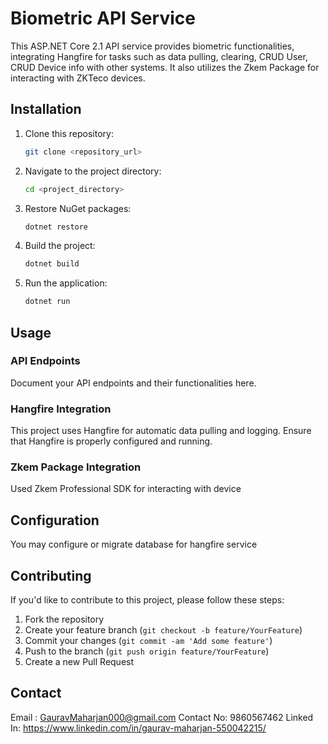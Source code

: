 # Biometric API Service

This ASP.NET Core 2.1 API service provides biometric functionalities, integrating Hangfire for tasks such as data pulling, clearing, CRUD User, CRUD Device info with other systems. It also utilizes the Zkem Package for interacting with ZKTeco devices.

## Installation

1. Clone this repository:

    ```bash
    git clone <repository_url>
    ```

2. Navigate to the project directory:

    ```bash
    cd <project_directory>
    ```

3. Restore NuGet packages:

    ```bash
    dotnet restore
    ```

4. Build the project:

    ```bash
    dotnet build
    ```

5. Run the application:

    ```bash
    dotnet run
    ```

## Usage

### API Endpoints

Document your API endpoints and their functionalities here.

### Hangfire Integration

This project uses Hangfire for automatic data pulling and logging. Ensure that Hangfire is properly configured and running.

### Zkem Package Integration

Used Zkem Professional SDK  for interacting with device

## Configuration

You may configure or migrate database for hangfire service

## Contributing

If you'd like to contribute to this project, please follow these steps:

1. Fork the repository
2. Create your feature branch (`git checkout -b feature/YourFeature`)
3. Commit your changes (`git commit -am 'Add some feature'`)
4. Push to the branch (`git push origin feature/YourFeature`)
5. Create a new Pull Request

## Contact
Email : GauravMaharjan000@gmail.com
Contact No: 9860567462
Linked In: https://www.linkedin.com/in/gaurav-maharjan-550042215/

